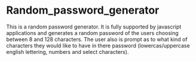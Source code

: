 # Random_password_generator
This is a random password generator.  It is fully supported by javascript applications and generates a random password of the users choosing
between 8 and 128 characters.  The user also is prompt as to what kind of characters they would like to have in there password (lowercas/uppercase english lettering, numbers and select characters).


